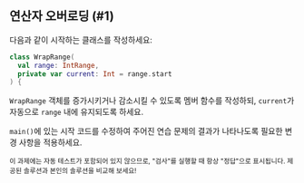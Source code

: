 ## 연산자 오버로딩 (#1)

다음과 같이 시작하는 클래스를 작성하세요:

```kotlin
class WrapRange(
  val range: IntRange,
  private var current: Int = range.start
) {
```

`WrapRange` 객체를 증가시키거나 감소시킬 수 있도록 멤버 함수를 작성하되, `current`가 자동으로 `range` 내에 유지되도록 하세요.

`main()`에 있는 시작 코드를 수정하여 주어진 연습 문제의 결과가 나타나도록 필요한 변경 사항을 적용하세요.

<sub> 이 과제에는 자동 테스트가 포함되어 있지 않으므로, "검사"를 실행할 때 항상 "정답"으로 표시됩니다. 제공된 솔루션과 본인의 솔루션을 비교해 보세요! </sub>